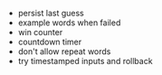 - persist last guess
- example words when failed
- win counter
- countdown timer
- don't allow repeat words
- try timestamped inputs and rollback
